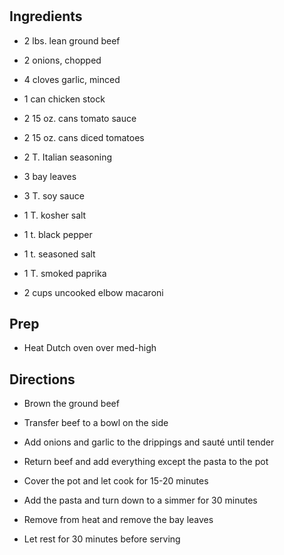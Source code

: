 # 

## Ingredients

- 2 lbs. lean ground beef

- 2 onions, chopped

- 4 cloves garlic, minced

- 1 can chicken stock

- 2 15 oz. cans tomato sauce

- 2 15 oz. cans diced tomatoes

- 2 T. Italian seasoning

- 3 bay leaves

- 3 T. soy sauce

- 1 T. kosher salt

- 1 t. black pepper

- 1 t. seasoned salt

- 1 T. smoked paprika

- 2 cups uncooked elbow macaroni

## Prep

- Heat Dutch oven over med-high

## Directions

- Brown the ground beef

- Transfer beef to a bowl on the side

- Add onions and garlic to the drippings and sauté until tender

- Return beef and add everything except the pasta to the pot

- Cover the pot and let cook for 15-20 minutes

- Add the pasta and turn down to a simmer for 30 minutes

- Remove from heat and remove the bay leaves

- Let rest for 30 minutes before serving
